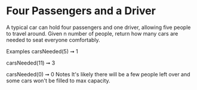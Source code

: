 # Four Passengers and a Driver

A typical car can hold four passengers and one driver, allowing five people to travel around. Given n number of people, return how many cars are needed to seat everyone comfortably.

Examples
carsNeeded(5) ➞ 1

carsNeeded(11) ➞ 3

carsNeeded(0) ➞ 0
Notes
It's likely there will be a few people left over and some cars won't be filled to max capacity.
